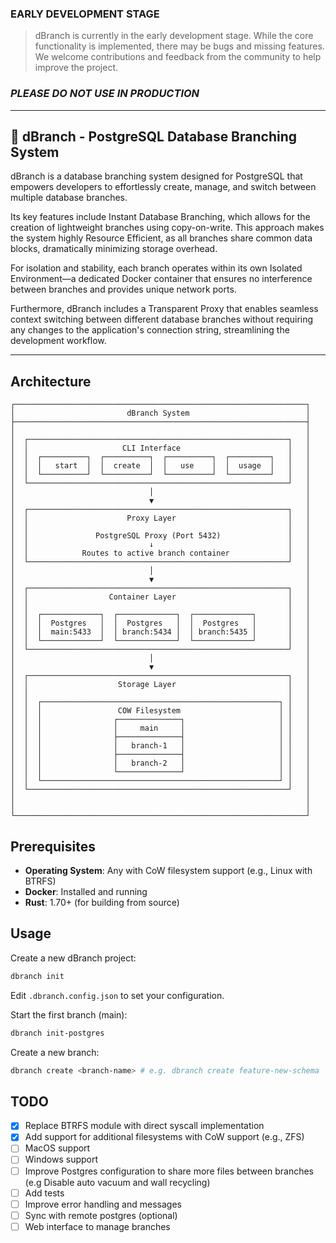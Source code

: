 ### EARLY DEVELOPMENT STAGE

> dBranch is currently in the early development stage. While the core functionality is implemented, there may be bugs and missing features. We welcome contributions and feedback from the community to help improve the project.

### *PLEASE DO NOT USE IN PRODUCTION*
---

## 🌿 dBranch - PostgreSQL Database Branching System

dBranch is a database branching system designed for PostgreSQL that empowers developers to effortlessly create, manage, and switch between multiple database branches.

Its key features include Instant Database Branching, which allows for the creation of lightweight branches using copy-on-write. This approach makes the system highly Resource Efficient, as all branches share common data blocks, dramatically minimizing storage overhead.

For isolation and stability, each branch operates within its own Isolated Environment—a dedicated Docker container that ensures no interference between branches and provides unique network ports.

Furthermore, dBranch includes a Transparent Proxy that enables seamless context switching between different database branches without requiring any changes to the application's connection string, streamlining the development workflow.

---

## Architecture

```
┌─────────────────────────────────────────────────────────────────┐
│                         dBranch System                          │
├─────────────────────────────────────────────────────────────────┤
│                                                                 │
│  ┌──────────────────────────────────────────────────────────┐   │
│  │                     CLI Interface                        │   │
│  │  ┌──────────┐  ┌──────────┐  ┌──────────┐  ┌─────────┐   │   │
│  │  │   start  │  │  create  │  │   use    │  │  usage  │   │   │
│  │  └──────────┘  └──────────┘  └──────────┘  └─────────┘   │   │
│  └──────────────────────────────────────────────────────────┘   │
│                              │                                  │
│                              ▼                                  │
│  ┌──────────────────────────────────────────────────────────┐   │
│  │                      Proxy Layer                         │   │
│  │                                                          │   │
│  │               PostgreSQL Proxy (Port 5432)               │   │
│  │                           ↓                              │   │
│  │            Routes to active branch container             │   │
│  └──────────────────────────────────────────────────────────┘   │
│                              │                                  │
│                              ▼                                  │
│  ┌──────────────────────────────────────────────────────────┐   │
│  │                  Container Layer                         │   │
│  │                                                          │   │
│  │  ┌─────────────┐  ┌─────────────┐  ┌─────────────┐       │   │
│  │  │  Postgres   │  │  Postgres   │  │  Postgres   │       │   │
│  │  │  main:5433  │  │ branch:5434 │  │ branch:5435 │       │   │
│  │  └─────────────┘  └─────────────┘  └─────────────┘       │   │
│  └──────────────────────────────────────────────────────────┘   │
│                              │                                  │
│                              ▼                                  │
│  ┌──────────────────────────────────────────────────────────┐   │
│  │                    Storage Layer                         │   │
│  │                                                          │   │
│  │  ┌─────────────────────────────────────────────────────┐ │   │
│  │  │                 COW Filesystem                      │ │   │
│  │  │                ┌──────────────┐                     │ │   │
│  │  │                │     main     │                     │ │   │
│  │  │                ├──────────────┤                     │ │   │
│  │  │                │   branch-1   │                     │ │   │
│  │  │                ├──────────────┤                     │ │   │
│  │  │                │   branch-2   │                     │ │   │
│  │  │                └──────────────┘                     │ │   │
│  │  └─────────────────────────────────────────────────────┘ │   │
│  └──────────────────────────────────────────────────────────┘   │
│                                                                 │
│                                                                 │
└─────────────────────────────────────────────────────────────────┘
```

## Prerequisites

- **Operating System**: Any with CoW filesystem support (e.g., Linux with BTRFS)
- **Docker**: Installed and running
- **Rust**: 1.70+ (for building from source)


## Usage

Create a new dBranch project:

```bash
dbranch init
```

Edit `.dbranch.config.json` to set your configuration.

Start the first branch (main):

```bash
dbranch init-postgres
```

Create a new branch:

```bash
dbranch create <branch-name> # e.g. dbranch create feature-new-schema
```

## TODO
- [X] Replace BTRFS module with direct syscall implementation
- [X] Add support for additional filesystems with CoW support (e.g., ZFS)
- [ ] MacOS support
- [ ] Windows support
- [ ] Improve Postgres configuration to share more files between branches (e.g Disable auto vacuum and wall recycling)
- [ ] Add tests
- [ ] Improve error handling and messages
- [ ] Sync with remote postgres (optional)
- [ ] Web interface to manage branches
